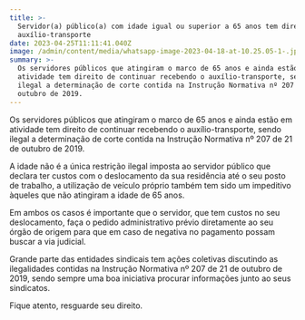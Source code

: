 ```yaml
---
title: >-
  Servidor(a) público(a) com idade igual ou superior a 65 anos tem direito ao
  auxílio-transporte
date: 2023-04-25T11:11:41.040Z
image: /admin/content/media/whatsapp-image-2023-04-18-at-10.25.05-1-.jpeg
summary: >-
  Os servidores públicos que atingiram o marco de 65 anos e ainda estão em
  atividade tem direito de continuar recebendo o auxílio-transporte, sendo
  ilegal a determinação de corte contida na Instrução Normativa nº 207 de 21 de
  outubro de 2019.
---
```

Os servidores públicos que atingiram o marco de 65 anos e ainda estão em atividade tem direito de continuar recebendo o auxílio-transporte, sendo ilegal a determinação de corte contida na Instrução Normativa nº 207 de 21 de outubro de 2019.

A idade não é a única restrição ilegal imposta ao servidor público que declara ter custos com o deslocamento da sua residência até o seu posto de trabalho, a utilização de veículo próprio também tem sido um impeditivo àqueles que não atingiram a idade de 65 anos.

Em ambos os casos é importante que o servidor, que tem custos no seu deslocamento, faça o pedido administrativo prévio diretamente ao seu órgão de origem para que em caso de negativa no pagamento possam buscar a via judicial.

Grande parte das entidades sindicais tem ações coletivas discutindo as ilegalidades contidas na Instrução Normativa nº 207 de 21 de outubro de 2019, sendo sempre uma boa iniciativa procurar informações junto ao seus sindicatos.

Fique atento, resguarde seu direito.
